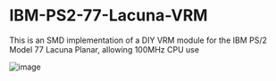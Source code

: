# IBM-PS2-77-Lacuna-VRM
This is an SMD implementation of a DIY VRM module for the IBM PS/2 Model 77 Lacuna Planar, allowing 100MHz CPU use

![image](https://github.com/alitel/IBM-PS2-77-Lacuna-VRM/assets/161774022/60a5e5b9-18ef-4240-8f49-14514f8b5913)
